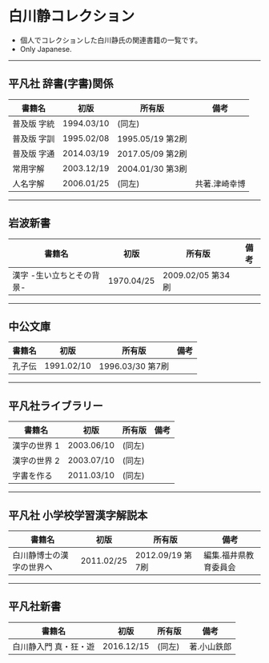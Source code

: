 # 白川静コレクション
* 個人でコレクションした白川静氏の関連書籍の一覧です。
* Only Japanese.
---
## 平凡社 辞書(字書)関係
|書籍名|初版|所有版|備考|
|---|---|---|---|
|普及版 字統|1994.03/10|(同左)||
|普及版 字訓|1995.02/08|1995.05/19 第2刷||
|普及版 字通|2014.03/19|2017.05/09 第2刷||
|常用字解|2003.12/19|2004.01/30 第3刷||
|人名字解|2006.01/25|(同左)|共著.津崎幸博|
---
## 岩波新書
|書籍名|初版|所有版|備考|
|---|---|---|---|
|漢字 -生い立ちとその背景-|1970.04/25|2009.02/05 第34刷||
---
## 中公文庫
|書籍名|初版|所有版|備考|
|---|---|---|---|
|孔子伝|1991.02/10|1996.03/30 第7刷||
---
## 平凡社ライブラリー
|書籍名|初版|所有版|備考|
|---|---|---|---|
|漢字の世界 1|2003.06/10|(同左)||
|漢字の世界 2|2003.07/10|(同左)||
|字書を作る|2011.03/10|(同左)||
---
## 平凡社 小学校学習漢字解説本
|書籍名|初版|所有版|備考|
|---|---|---|---|
|白川静博士の漢字の世界へ|2011.02/25|2012.09/19 第7刷|編集.福井県教育委員会|
---
## 平凡社新書
|書籍名|初版|所有版|備考|
|---|---|---|---|
|白川静入門 真・狂・遊|2016.12/15|(同左)|著.小山鉄郎|